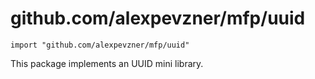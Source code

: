 # github.com/alexpevzner/mfp/uuid
```
import "github.com/alexpevzner/mfp/uuid"
```

This package implements an UUID mini library.

<!-- vim:ts=8:sw=4:et:textwidth=72
-->
